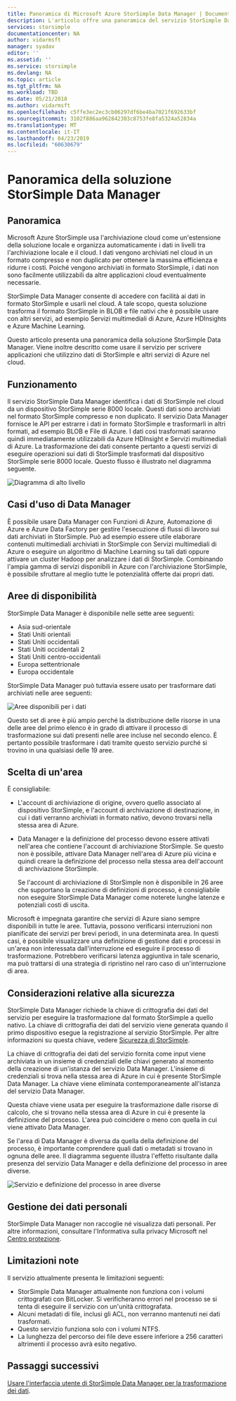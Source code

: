 ```yaml
---
title: Panoramica di Microsoft Azure StorSimple Data Manager | Documentazione Microsoft
description: L'articolo offre una panoramica del servizio StorSimple Data Manager
services: storsimple
documentationcenter: NA
author: vidarmsft
manager: syadav
editor: ''
ms.assetid: ''
ms.service: storsimple
ms.devlang: NA
ms.topic: article
ms.tgt_pltfrm: NA
ms.workload: TBD
ms.date: 05/21/2018
ms.author: vidarmsft
ms.openlocfilehash: c5ffe3ec2ec3cb06297df6be4ba7021f692633bf
ms.sourcegitcommit: 3102f886aa962842303c8753fe8fa5324a52834a
ms.translationtype: MT
ms.contentlocale: it-IT
ms.lasthandoff: 04/23/2019
ms.locfileid: "60630679"
---
```

# <a name="storsimple-data-manager-solution-overview"></a>Panoramica della soluzione StorSimple Data Manager

## <a name="overview"></a>Panoramica

Microsoft Azure StorSimple usa l'archiviazione cloud come un'estensione della soluzione locale e organizza automaticamente i dati in livelli tra l'archiviazione locale e il cloud. I dati vengono archiviati nel cloud in un formato compresso e non duplicato per ottenere la massima efficienza e ridurre i costi. Poiché vengono archiviati in formato StorSimple, i dati non sono facilmente utilizzabili da altre applicazioni cloud eventualmente necessarie.

StorSimple Data Manager consente di accedere con facilità ai dati in formato StorSimple e usarli nel cloud. A tale scopo, questa soluzione trasforma il formato StorSimple in BLOB e file nativi che è possibile usare con altri servizi, ad esempio Servizi multimediali di Azure, Azure HDInsights e Azure Machine Learning.

Questo articolo presenta una panoramica della soluzione StorSimple Data Manager. Viene inoltre descritto come usare il servizio per scrivere applicazioni che utilizzino dati di StorSimple e altri servizi di Azure nel cloud.

## <a name="how-it-works"></a>Funzionamento

Il servizio StorSimple Data Manager identifica i dati di StorSimple nel cloud da un dispositivo StorSimple serie 8000 locale. Questi dati sono archiviati nel formato StorSimple compresso e non duplicato. Il servizio Data Manager fornisce le API per estrarre i dati in formato StorSimple e trasformarli in altri formati, ad esempio BLOB e File di Azure. I dati così trasformati saranno quindi immediatamente utilizzabili da Azure HDInsight e Servizi multimediali di Azure. La trasformazione dei dati consente pertanto a questi servizi di eseguire operazioni sui dati di StorSimple trasformati dal dispositivo StorSimple serie 8000 locale. Questo flusso è illustrato nel diagramma seguente.

![Diagramma di alto livello](./media/storsimple-data-manager-overview/storsimple-data-manager-overview2.png)


## <a name="data-manager-use-cases"></a>Casi d'uso di Data Manager

È possibile usare Data Manager con Funzioni di Azure, Automazione di Azure e Azure Data Factory per gestire l'esecuzione di flussi di lavoro sui dati archiviati in StorSimple. Può ad esempio essere utile elaborare contenuti multimediali archiviati in StorSimple con Servizi multimediali di Azure o eseguire un algoritmo di Machine Learning su tali dati oppure attivare un cluster Hadoop per analizzare i dati di StorSimple. Combinando l'ampia gamma di servizi disponibili in Azure con l'archiviazione StorSimple, è possibile sfruttare al meglio tutte le potenzialità offerte dai propri dati.


## <a name="region-availability"></a>Aree di disponibilità

StorSimple Data Manager è disponibile nelle sette aree seguenti:

 - Asia sud-orientale
 - Stati Uniti orientali
 - Stati Uniti occidentali
 - Stati Uniti occidentali 2
 - Stati Uniti centro-occidentali
 - Europa settentrionale
 - Europa occidentale

StorSimple Data Manager può tuttavia essere usato per trasformare dati archiviati nelle aree seguenti: 

![Aree disponibili per i dati](./media/storsimple-data-manager-overview/data-manager-job-definition-different-regions-m.png)

Questo set di aree è più ampio perché la distribuzione delle risorse in una delle aree del primo elenco è in grado di attivare il processo di trasformazione sui dati presenti nelle aree incluse nel secondo elenco. È pertanto possibile trasformare i dati tramite questo servizio purché si trovino in una qualsiasi delle 19 aree.


## <a name="choosing-a-region"></a>Scelta di un'area

È consigliabile:
 - L'account di archiviazione di origine, ovvero quello associato al dispositivo StorSimple, e l'account di archiviazione di destinazione, in cui i dati verranno archiviati in formato nativo, devono trovarsi nella stessa area di Azure.
 - Data Manager e la definizione del processo devono essere attivati nell'area che contiene l'account di archiviazione StorSimple. Se questo non è possibile, attivare Data Manager nell'area di Azure più vicina e quindi creare la definizione del processo nella stessa area dell'account di archiviazione StorSimple. 

    Se l'account di archiviazione di StorSimple non è disponibile in 26 aree che supportano la creazione di definizioni di processo, è consigliabile non eseguire StorSimple Data Manager come noterete lunghe latenze e potenziali costi di uscita.
    
Microsoft è impegnata garantire che servizi di Azure siano sempre disponibili in tutte le aree. Tuttavia, possono verificarsi interruzioni non pianificate dei servizi per brevi periodi, in una determinata area. In questi casi, è possibile visualizzare una definizione di gestione dati e processi in un'area non interessata dall'interruzione ed eseguire il processo di trasformazione. Potrebbero verificarsi latenza aggiuntiva in tale scenario, ma può trattarsi di una strategia di ripristino nel raro caso di un'interruzione di area.

## <a name="security-considerations"></a>Considerazioni relative alla sicurezza

StorSimple Data Manager richiede la chiave di crittografia dei dati del servizio per eseguire la trasformazione dal formato StorSimple a quello nativo. La chiave di crittografia dei dati del servizio viene generata quando il primo dispositivo esegue la registrazione al servizio StorSimple. Per altre informazioni su questa chiave, vedere [Sicurezza di StorSimple](storsimple-8000-security.md).

La chiave di crittografia dei dati del servizio fornita come input viene archiviata in un insieme di credenziali delle chiavi generato al momento della creazione di un'istanza del servizio Data Manager. L'insieme di credenziali si trova nella stessa area di Azure in cui è presente StorSimple Data Manager. La chiave viene eliminata contemporaneamente all'istanza del servizio Data Manager.

Questa chiave viene usata per eseguire la trasformazione dalle risorse di calcolo, che si trovano nella stessa area di Azure in cui è presente la definizione del processo. L'area può coincidere o meno con quella in cui viene attivato Data Manager.

Se l'area di Data Manager è diversa da quella della definizione del processo, è importante comprendere quali dati o metadati si trovano in ognuna delle aree. Il diagramma seguente illustra l'effetto risultante dalla presenza del servizio Data Manager e della definizione del processo in aree diverse.

![Servizio e definizione del processo in aree diverse](./media/storsimple-data-manager-overview/data-manager-job-different-regions.png)

## <a name="managing-personal-information"></a>Gestione dei dati personali

StorSimple Data Manager non raccoglie né visualizza dati personali. Per altre informazioni, consultare l'Informativa sulla privacy Microsoft nel [Centro protezione](https://www.microsoft.com/trustcenter).

## <a name="known-limitations"></a>Limitazioni note

Il servizio attualmente presenta le limitazioni seguenti:
- StorSimple Data Manager attualmente non funziona con i volumi crittografati con BitLocker. Si verificheranno errori nel processo se si tenta di eseguire il servizio con un'unità crittografata.
- Alcuni metadati di file, inclusi gli ACL, non verranno mantenuti nei dati trasformati.
- Questo servizio funziona solo con i volumi NTFS.
- La lunghezza del percorso dei file deve essere inferiore a 256 caratteri altrimenti il processo avrà esito negativo.

## <a name="next-steps"></a>Passaggi successivi

[Usare l'interfaccia utente di StorSimple Data Manager per la trasformazione dei dati](storsimple-data-manager-ui.md).
